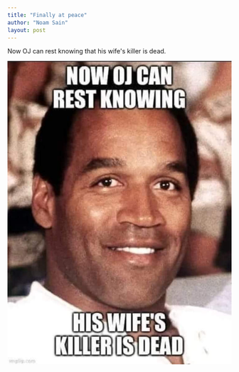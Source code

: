 ```yaml
---
title: "Finally at peace"
author: "Noam Sain"
layout: post
---
```


Now OJ can rest knowing that his wife's killer is dead.

![Finally at peace](/assets/2024/2024-04-10-OJ.jpg "OJ is finally at peace")
